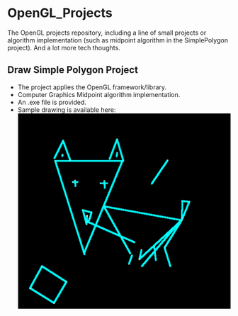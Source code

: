 # OpenGL_Projects

The OpenGL projects repository, including a line of small projects or algorithm implementation (such as midpoint algorithm in the SimplePolygon project). And a lot more tech thoughts.

## Draw Simple Polygon Project

- The project applies the OpenGL framework/library. 
- Computer Graphics Midpoint algorithm implementation.
- An .exe file is provided.
- Sample drawing is available here:
        ![Alt text](https://github.com/Shanni/OpenGL_Projects/blob/master/SimplePolygon/sample1.png "Little Ugly Dog :p")
